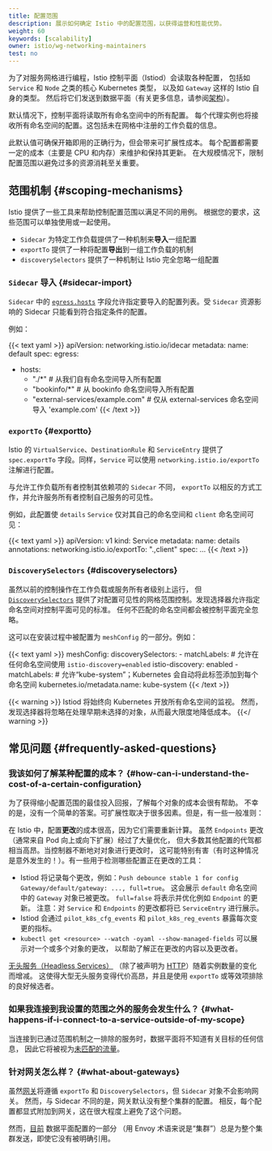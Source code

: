 ```yaml
---
title: 配置范围
description: 展示如何确定 Istio 中的配置范围，以获得运营和性能优势。
weight: 60
keywords: [scalability]
owner: istio/wg-networking-maintainers
test: no
---
```


为了对服务网格进行编程，Istio 控制平面（Istiod）会读取各种配置，
包括如 `Service` 和 `Node` 之类的核心 Kubernetes 类型，
以及如 `Gateway` 这样的 Istio 自身的类型。
然后将它们发送到数据平面（有关更多信息，请参阅[架构](/zh/docs/ops/deployment/architecture/)）。

默认情况下，控制平面将读取所有命名空间中的所有配置。
每个代理实例也将接收所有命名空间的配置。这包括未在网格中注册的工作负载的信息。

此默认值可确保开箱即用的正确行为，但会带来可扩展性成本。
每个配置都需要一定的成本（主要是 CPU 和内存）来维护和保持其更新。
在大规模情况下，限制配置范围以避免过多的资源消耗至关重要。

## 范围机制 {#scoping-mechanisms}

Istio 提供了一些工具来帮助控制配置范围以满足不同的用例。
根据您的要求，这些范围可以单独使用或一起使用。

* `Sidecar` 为特定工作负载提供了一种机制来**导入**一组配置
* `exportTo` 提供了一种将配置**导出**到一组工作负载的机制
* `discoverySelectors` 提供了一种机制让 Istio 完全忽略一组配置

### `Sidecar` 导入 {#sidecar-import}

`Sidecar` 中的 [`egress.hosts`](/zh/docs/reference/config/networking/sidecar/#IstioEgressListener)
字段允许指定要导入的配置列表。受 `Sidecar` 资源影响的 Sidecar 只能看到符合指定条件的配置。

例如：

{{< text yaml >}}
apiVersion: networking.istio.io/idecar
metadata:
  name: default
spec:
  egress:
- hosts:
  - "./*" # 从我们自有命名空间导入所有配置
  - "bookinfo/*" # 从 bookinfo 命名空间导入所有配置
  - "external-services/example.com" # 仅从 external-services 命名空间导入 'example.com'
{{< /text >}}

### `exportTo` {#exportto}

Istio 的 `VirtualService`、`DestinationRule` 和 `ServiceEntry`
提供了 `spec.exportTo` 字段。同样，`Service` 可以使用 `networking.istio.io/exportTo` 注解进行配置。

与允许工作负载所有者控制其依赖项的 `Sidecar` 不同，
`exportTo` 以相反的方式工作，并允许服务所有者控制自己服务的可见性。

例如，此配置使 `details` `Service` 仅对其自己的命名空间和 `client` 命名空间可见：

{{< text yaml >}}
apiVersion: v1
kind: Service
metadata:
  name: details
  annotations:
    networking.istio.io/exportTo: ".,client"
spec: ...
{{< /text >}}

### `DiscoverySelectors` {#discoveryselectors}

虽然以前的控制操作在工作负载或服务所有者级别上运行，
但 [`DiscoverySelectors`](/zh/docs/reference/config/istio.mesh.v1alpha1/#MeshConfig)
提供了对配置可见性的网格范围控制。发现选择器允许指定命名空间对控制平面可见的标准。
任何不匹配的命名空间都会被控制平面完全忽略。

这可以在安装过程中被配置为 `meshConfig` 的一部分。例如：

{{< text yaml >}}
meshConfig:
  discoverySelectors:
    - matchLabels:
        # 允许在任何命名空间使用 `istio-discovery=enabled`
        istio-discovery: enabled
    - matchLabels:
        # 允许“kube-system”；Kubernetes 会自动将此标签添加到每个命名空间
        kubernetes.io/metadata.name: kube-system
{{< /text >}}

{{< warning >}}
Istiod 将始终向 Kubernetes 开放所有命名空间的监视。
然而，发现选择器将忽略在处理早期未选择的对象，从而最大限度地降低成本。
{{</ warning >}}

## 常见问题 {#frequently-asked-questions}

### 我该如何了解某种配置的成本？ {#how-can-i-understand-the-cost-of-a-certain-configuration}

为了获得缩小配置范围的最佳投入回报，了解每个对象的成本会很有帮助。
不幸的是，没有一个简单的答案。可扩展性取决于很多因素。但是，有一些一般准则：

在 Istio 中，配置**更改**的成本很高，因为它们需要重新计算。
虽然 `Endpoints` 更改（通常来自 Pod 向上或向下扩展）经过了大量优化，
但大多数其他配置的代驾都相当高昂。当控制器不断地对对象进行更改时，
这可能特别有害（有时这种情况是意外发生的！）。有一些用于检测哪些配置正在更改的工具：
* Istiod 将记录每个更改，例如：`Push debounce stable 1 for config Gateway/default/gateway: ..., full=true`。
  这会展示 `default` 命名空间中的 `Gateway` 对象已被更改。
  `full=false` 将表示并优化例如 `Endpoint` 的更新。
  注意：对 `Service` 和 `Endpoints` 的更改都将已 `ServiceEntry` 进行展示。
* Istiod 会通过 `pilot_k8s_cfg_events` 和 `pilot_k8s_reg_events` 暴露每次变更的指标。
* `kubectl get <resource> --watch -oyaml --show-managed-fields` 可以展示对一个或多个对象的更改，
  以帮助了解正在更改的内容以及更改者。

[无头服务（Headless Services）](https://kubernetes.io/zh-cn/docs/concepts/services-networking/service/#headless-services)
（除了被声明为 [HTTP](/zh/docs/ops/configuration/traffic-management/protocol-selection/#explicit-protocol-selection)）随着实例数量的变化而增减。
这使得大型无头服务变得代价高昂，并且是使用 `exportTo` 或等效项排除的良好候选者。

### 如果我连接到我设置的范围之外的服务会发生什么？ {#what-happens-if-i-connect-to-a-service-outside-of-my-scope}

当连接到已通过范围机制之一排除的服务时，数据平面将不知道有关目标的任何信息，
因此它将被视为[未匹配的流量](/zh/docs/ops/configuration/traffic-management/traffic-routing/#unmatched-traffic)。

### 针对网关怎么样？ {#what-about-gateways}

虽然[网关](/zh/docs/setup/additional-setup/gateway/)将遵循 `exportTo`
和 `DiscoverySelectors`，但 `Sidecar` 对象不会影响网关。
然而，与 Sidecar 不同的是，网关默认没有整个集群的配置。
相反，每个配置都显式附加到网关，这在很大程度上避免了这个问题。

然而，[目前](https://github.com/istio/istio/issues/29131) 数据平面配置的一部分
（用 Envoy 术语来说是“集群”）总是为整个集群发送，即使它没有被明确引用。

